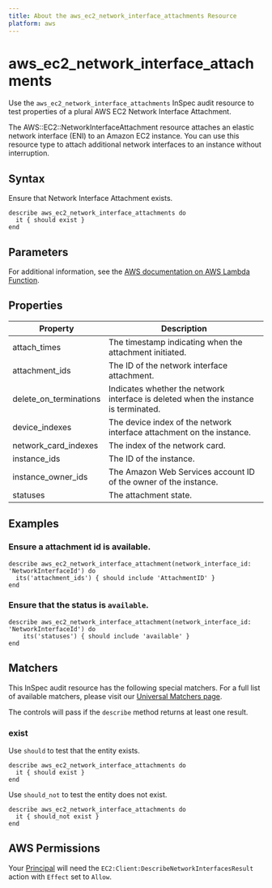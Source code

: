 ```yaml
---
title: About the aws_ec2_network_interface_attachments Resource
platform: aws
---
```


# aws_ec2_network_interface_attachments

Use the `aws_ec2_network_interface_attachments` InSpec audit resource to test properties of a plural AWS EC2 Network Interface Attachment.

The AWS::EC2::NetworkInterfaceAttachment resource attaches an elastic network interface (ENI) to an Amazon EC2 instance. You can use this resource type to attach additional network interfaces to an instance without interruption.

## Syntax

Ensure that Network Interface Attachment exists.

    describe aws_ec2_network_interface_attachments do
      it { should exist }
    end

## Parameters

For additional information, see the [AWS documentation on AWS Lambda Function](https://docs.aws.amazon.com/AWSCloudFormation/latest/UserGuide/aws-resource-lambda-function.html).

## Properties

| Property | Description|
| --- | --- |
| attach_times | The timestamp indicating when the attachment initiated. | attach_time |
| attachment_ids | The ID of the network interface attachment. | attachment_id |
| delete_on_terminations | Indicates whether the network interface is deleted when the instance is terminated. | delete_on_termination |
| device_indexes | The device index of the network interface attachment on the instance. | device_index |
| network_card_indexes | The index of the network card. | network_card_index |
| instance_ids | The ID of the instance. | instance_id |
| instance_owner_ids | The Amazon Web Services account ID of the owner of the instance. | instance_owner_id |
| statuses | The attachment state. | status |

## Examples

### Ensure a attachment id is available.
    describe aws_ec2_network_interface_attachment(network_interface_id: 'NetworkInterfaceId') do
      its('attachment_ids') { should include 'AttachmentID' }
    end

### Ensure that the status is `available`.
    describe aws_ec2_network_interface_attachment(network_interface_id: 'NetworkInterfaceId') do
        its('statuses') { should include 'available' }
    end

## Matchers

This InSpec audit resource has the following special matchers. For a full list of available matchers, please visit our [Universal Matchers page](https://www.inspec.io/docs/reference/matchers/).

The controls will pass if the `describe` method returns at least one result.

### exist

Use `should` to test that the entity exists.

    describe aws_ec2_network_interface_attachments do
      it { should exist }
    end

Use `should_not` to test the entity does not exist.

    describe aws_ec2_network_interface_attachments do
      it { should_not exist }
    end

## AWS Permissions

Your [Principal](https://docs.aws.amazon.com/IAM/latest/UserGuide/intro-structure.html#intro-structure-principal) will need the `EC2:Client:DescribeNetworkInterfacesResult` action with `Effect` set to `Allow`.